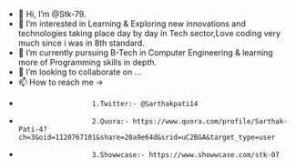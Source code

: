 - 👋 Hi, I’m @Stk-79.
- 👀 I’m interested in Learning & Exploring new innovations and technologies taking place day by day in Tech sector,Love coding very much since i was in 8th standard.
- 🌱 I’m currently pursuing B-Tech in Computer Engineering & learning more of Programming skills in depth.
- 💞️ I’m looking to collaborate on ...
- 📫 How to reach me ->  
- 						1.Twitter:- @Sarthakpati14
- 						2.Quora:- https://www.quora.com/profile/Sarthak-Pati-4?ch=3&oid=1120767101&share=20a9e64d&srid=uC2BGA&target_type=user
- 						3.Showwcase:- https://www.showwcase.com/stk-07
<!---
Stk-79/Stk-79 is a ✨ special ✨ repository because its `README.md` (this file) appears on your GitHub profile.
You can click the Preview link to take a look at your changes.
--->
